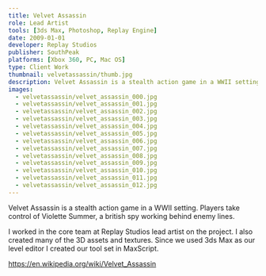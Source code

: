 ```yaml
---
title: Velvet Assassin
role: Lead Artist
tools: [3ds Max, Photoshop, Replay Engine]
date: 2009-01-01
developer: Replay Studios
publisher: SouthPeak
platforms: [Xbox 360, PC, Mac OS]
type: Client Work
thumbnail: velvetassassin/thumb.jpg
description: Velvet Assassin is a stealth action game in a WWII setting. Players take control of Violette Summer, a british spy working behind enemy lines.
images:
  - velvetassassin/velvet_assassin_000.jpg
  - velvetassassin/velvet_assassin_001.jpg
  - velvetassassin/velvet_assassin_002.jpg
  - velvetassassin/velvet_assassin_003.jpg
  - velvetassassin/velvet_assassin_004.jpg
  - velvetassassin/velvet_assassin_005.jpg
  - velvetassassin/velvet_assassin_006.jpg
  - velvetassassin/velvet_assassin_007.jpg
  - velvetassassin/velvet_assassin_008.jpg
  - velvetassassin/velvet_assassin_009.jpg
  - velvetassassin/velvet_assassin_010.jpg
  - velvetassassin/velvet_assassin_011.jpg
  - velvetassassin/velvet_assassin_012.jpg
---
```

Velvet Assassin is a stealth action game in a WWII setting. Players take control of Violette Summer, a british spy working behind enemy lines.

I worked in the core team at Replay Studios lead artist on the project. I also created many of the 3D assets and textures. Since we used 3ds Max as our level editor I created our tool set in MaxScript.

https://en.wikipedia.org/wiki/Velvet_Assassin
